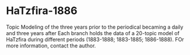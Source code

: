 # HaTzfira-1886
Topic Modeling of the three years prior to the periodical becaming a daily and three years after
Each branch holds the data of a 20-topic model of HaTzfira during different periods (1883-1888; 1883-1885; 1886-1888).
FOr more information, contact the author.
